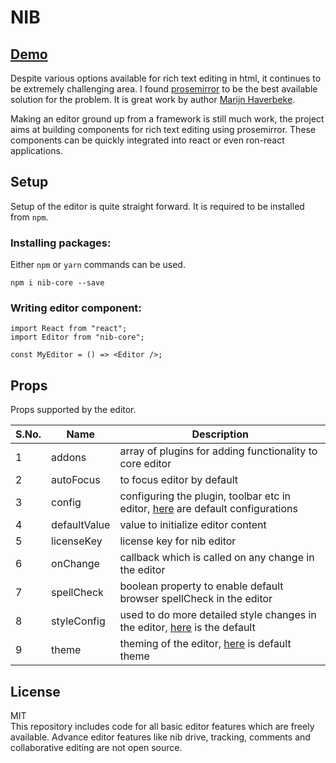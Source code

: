 # NIB

## [Demo](http://www.nibedit.com)

Despite various options available for rich text editing in html, it continues to be extremely challenging area. I found [prosemirror](http://prosemirror.net) to be the best available solution for the problem. It is great work by author [Marijn Haverbeke](http://marijnhaverbeke.nl/).

Making an editor ground up from a framework is still much work, the project aims at building components for rich text editing using prosemirror. These components can be quickly integrated into react or even ron-react applications.

## Setup

Setup of the editor is quite straight forward. It is required to be installed from `npm`.

### Installing packages:

Either `npm` or `yarn` commands can be used.

```
npm i nib-core --save
```

### Writing editor component:

```
import React from "react";
import Editor from "nib-core";

const MyEditor = () => <Editor />;
```

## Props

Props supported by the editor.

| S.No. | Name         | Description                                                                                                                                                      |
| ----- | ------------ | ---------------------------------------------------------------------------------------------------------------------------------------------------------------- |
| 1     | addons       | array of plugins for adding functionality to core editor                                                                                                         |
| 2     | autoFocus    | to focus editor by default                                                                                                                                       |
| 3     | config       | configuring the plugin, toolbar etc in editor, [here](https://github.com/nib-edit/Nib/blob/master/packages/core/src/config/editor.js) are default configurations |
| 4     | defaultValue | value to initialize editor content                                                                                                                               |
| 5     | licenseKey   | license key for nib editor                                                                                                                                       |
| 6     | onChange     | callback which is called on any change in the editor                                                                                                             |
| 7     | spellCheck   | boolean property to enable default browser spellCheck in the editor                                                                                              |
| 8     | styleConfig  | used to do more detailed style changes in the editor, [here](https://github.com/nib-edit/Nib/blob/master/packages/core/src/config/styles.js) is the default      |
| 9     | theme        | theming of the editor, [here](https://github.com/nib-edit/Nib/blob/master/packages/core/src/config/theme.js) is default theme                                    |

## License

MIT
<br/>
This repository includes code for all basic editor features which are freely available. Advance editor features like nib drive, tracking, comments and collaborative editing are not open source.
